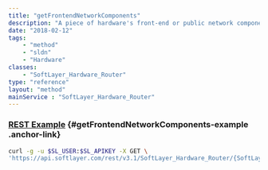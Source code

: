 ```yaml
---
title: "getFrontendNetworkComponents"
description: "A piece of hardware's front-end or public network components."
date: "2018-02-12"
tags:
    - "method"
    - "sldn"
    - "Hardware"
classes:
    - "SoftLayer_Hardware_Router"
type: "reference"
layout: "method"
mainService : "SoftLayer_Hardware_Router"
---
```


### [REST Example](#getFrontendNetworkComponents-example) <a href="/article/rest/"><i class="fas fa-question"></i></a> {#getFrontendNetworkComponents-example .anchor-link} 
```bash
curl -g -u $SL_USER:$SL_APIKEY -X GET \
'https://api.softlayer.com/rest/v3.1/SoftLayer_Hardware_Router/{SoftLayer_Hardware_RouterID}/getFrontendNetworkComponents'
```
